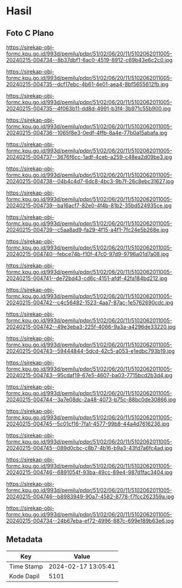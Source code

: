 # Hasil

## Foto C Plano

https://sirekap-obj-formc.kpu.go.id/993d/pemilu/pdpr/51/02/06/20/11/5102062011005-20240215-004734--8b37dbf1-6ac0-4519-8912-c69b43e6c2c0.jpg

https://sirekap-obj-formc.kpu.go.id/993d/pemilu/pdpr/51/02/06/20/11/5102062011005-20240215-004735--dcf17ebc-4b61-4e01-aea4-8bf5655612fb.jpg

https://sirekap-obj-formc.kpu.go.id/993d/pemilu/pdpr/51/02/06/20/11/5102062011005-20240215-004735--4f063b11-dd8d-4991-b3f4-3b971c55b900.jpg

https://sirekap-obj-formc.kpu.go.id/993d/pemilu/pdpr/51/02/06/20/11/5102062011005-20240215-004736--1065f8e3-0edf-4ffb-8a4e-77b0a15abafa.jpg

https://sirekap-obj-formc.kpu.go.id/993d/pemilu/pdpr/51/02/06/20/11/5102062011005-20240215-004737--3676f6cc-1adf-4ceb-a259-c48ea2d09be3.jpg

https://sirekap-obj-formc.kpu.go.id/993d/pemilu/pdpr/51/02/06/20/11/5102062011005-20240215-004738--04b4c4d7-6dc8-4bc3-9b7f-26c8ebc31627.jpg

https://sirekap-obj-formc.kpu.go.id/993d/pemilu/pdpr/51/02/06/20/11/5102062011005-20240215-004739--ba16acf7-82e0-4f4b-81b2-35bd524935ce.jpg

https://sirekap-obj-formc.kpu.go.id/993d/pemilu/pdpr/51/02/06/20/11/5102062011005-20240215-004739--c5aa8ad9-fa29-4f15-a4f1-7fc24e5b268e.jpg

https://sirekap-obj-formc.kpu.go.id/993d/pemilu/pdpr/51/02/06/20/11/5102062011005-20240215-004740--febce74b-f10f-47c0-97d9-9796a01d7a08.jpg

https://sirekap-obj-formc.kpu.go.id/993d/pemilu/pdpr/51/02/06/20/11/5102062011005-20240215-004741--de72bd43-cd6c-4151-afdf-42fa184bd212.jpg

https://sirekap-obj-formc.kpu.go.id/993d/pemilu/pdpr/51/02/06/20/11/5102062011005-20240215-004742--c4c56482-1523-4aa7-87ac-1e5762690cdc.jpg

https://sirekap-obj-formc.kpu.go.id/993d/pemilu/pdpr/51/02/06/20/11/5102062011005-20240215-004742--49e3eba3-225f-4066-9a3a-a4296de33220.jpg

https://sirekap-obj-formc.kpu.go.id/993d/pemilu/pdpr/51/02/06/20/11/5102062011005-20240215-004743--59444844-5dcd-42c5-a053-e1edbc793b19.jpg

https://sirekap-obj-formc.kpu.go.id/993d/pemilu/pdpr/51/02/06/20/11/5102062011005-20240215-004743--95cdaf19-67e5-4607-ba03-7715bcd2b3d4.jpg

https://sirekap-obj-formc.kpu.go.id/993d/pemilu/pdpr/51/02/06/20/11/5102062011005-20240215-004744--3a7e08dc-2a48-4073-b75c-88bc0de30866.jpg

https://sirekap-obj-formc.kpu.go.id/993d/pemilu/pdpr/51/02/06/20/11/5102062011005-20240215-004745--5c01cf16-7fa1-4577-99b8-44a4d7616236.jpg

https://sirekap-obj-formc.kpu.go.id/993d/pemilu/pdpr/51/02/06/20/11/5102062011005-20240215-004745--089d0cbc-c8b7-4b16-b9a3-43fd7a6fc4ad.jpg

https://sirekap-obj-formc.kpu.go.id/993d/pemilu/pdpr/51/02/06/20/11/5102062011005-20240215-004746--6891054f-93ba-49cc-89e4-987d1fac3404.jpg

https://sirekap-obj-formc.kpu.go.id/993d/pemilu/pdpr/51/02/06/20/11/5102062011005-20240215-004746--b8983949-90a7-4582-8778-f7fcc262359a.jpg

https://sirekap-obj-formc.kpu.go.id/993d/pemilu/pdpr/51/02/06/20/11/5102062011005-20240215-004734--24b67eba-ef72-4996-887c-699e189b63e6.jpg


## Metadata

| Key        | Value               |
| ---------- | ------------------- |
| Time Stamp | 2024-02-17 13:05:41 |
| Kode Dapil | 5101                |



